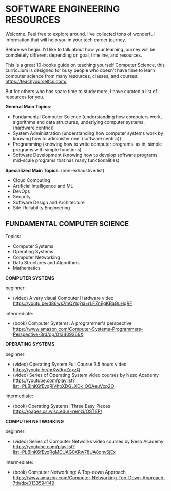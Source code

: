 # SOFTWARE ENGINEERING RESOURCES

Welcome. Feel free to explore around. I've collected tons of wonderful information that will help you in your tech career journey.

Before we begin. I'd like to talk about how your learning journey will be completely different depending on goal, timeline, and resources.

This is a great 10-books guide on teaching yourself Computer Science, this curriculum is designed for busy people who doesn't have time to learn computer science from many resources, classes, and courses.
https://teachyourselfcs.com/

But for others who has spare time to study more, I have curated a list of resources for you.

**General Main Topics**:
- Fundamental Computer Science (understanding how computers work, algorithms and data structures, underlying computer systems. (hardware centric))
- System Administration (understanding how computer systems work by knowing how to administer one. (software centric))
- Programming (knowing how to write computer programs. as in, simple programs with simple functions)
- Software Development (knowing how to develop software programs. mid-scale programs that has many functionalities)

**Specialized Main Topics**: (non-exhaustive list)
- Cloud Computing
- Artificial Intelligence and ML
- DevOps
- Security
- Software Design and Architecture
- Site-Reliability Engineering

  
## FUNDAMENTAL COMPUTER SCIENCE

Topics:
- Computer Systems
- Operating Systems
- Computer Networking
- Data Structures and Algorithms
- Mathematics

**COMPUTER SYSTEMS**  

beginner:
- (video) A very visual Computer Hardware video
  https://youtu.be/d86ws7mQYIg?si=rLFZnEgKBaGuHqRF
  
intermediate:
- (book) Computer Systems: A programmer's perspective
  https://www.amazon.com/Computer-Systems-Programmers-Perspective-3rd/dp/013409266X

**OPERATING SYSTEMS**  

beginner:
- (video) Operating System Full Course 3.5 hours video
  https://youtu.be/mXw9ruZaxzQ
- (video) Series of Operating System video courses by Neso Academy
  https://youtube.com/playlist?list=PLBlnK6fEyqRiVhbXDGLXDk_OQAeuVcp2O
  
intermediate:
- (book) Operating Systems: Three Easy Pieces
  https://pages.cs.wisc.edu/~remzi/OSTEP/

**COMPUTER NETWORKING**  

beginner:
- (video) Series of Computer Networks video courses by Neso Academy
  https://youtube.com/playlist?list=PLBlnK6fEyqRgMCUAG0XRw78UA8qnv6jEx
  
intermediate:
- (book) Computer Networking: A Top-down Approach
  https://www.amazon.com/Computer-Networking-Top-Down-Approach-7th/dp/0133594149
